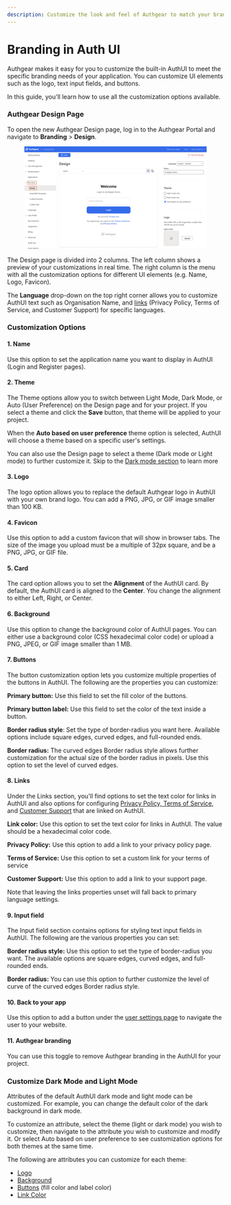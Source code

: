 ```yaml
---
description: Customize the look and feel of Authgear to match your branding
---
```


# Branding in Auth UI

Authgear makes it easy for you to customize the built-in AuthUI to meet the specific branding needs of your application. You can customize UI elements such as the logo, text input fields, and buttons.

In this guide, you'll learn how to use all the customization options available.

### Authgear Design Page

To open the new Authgear Design page, log in to the Authgear Portal and navigate to **Branding** > **Design**.

<figure><img src="../../.gitbook/assets/authgear-design-3.png" alt=""><figcaption></figcaption></figure>

The Design page is divided into 2 columns. The left column shows a preview of your customizations in real time. The right column is the menu with all the customization options for different UI elements (e.g. Name, Logo, Favicon).

The **Language** drop-down on the top right corner allows you to customize AuthUI text such as Organisation Name, and [links](branding.md#id-7.-links) (Privacy Policy, Terms of Service, and Customer Support) for specific languages.

### Customization Options

#### 1. Name

Use this option to set the application name you want to display in AuthUI (Login and Register pages).

#### 2. Theme

The Theme options allow you to switch between Light Mode, Dark Mode, or Auto (User Preference) on the Design page and for your project. If you select a theme and click the **Save** button, that theme will be applied to your project.

When the **Auto based on user preference** theme option is selected, AuthUI will choose a theme based on a specific user's settings.

You can also use the Design page to select a theme (Dark mode or Light mode) to further customize it. Skip to the [Dark mode section](branding.md#customize-dark-mode-and-light-mode) to learn more

#### 3. Logo

The logo option allows you to replace the default Authgear logo in AuthUI with your own brand logo. You can add a PNG, JPG, or GIF image smaller than 100 KB.

#### 4. Favicon

Use this option to add a custom favicon that will show in browser tabs. The size of the image you upload must be a multiple of 32px square, and be a PNG, JPG, or GIF file.

#### 5. Card

The card option allows you to set the **Alignment** of the AuthUI card. By default, the AuthUI card is aligned to the **Center**. You change the alignment to either Left, Right, or Center.

#### 6. Background

Use this option to change the background color of AuthUI pages. You can either use a background color (CSS hexadecimal color code) or upload a PNG, JPEG, or GIF image smaller than 1 MB.

#### 7. Buttons

The button customization option lets you customize multiple properties of the buttons in AuthUI. The following are the properties you can customize:

**Primary button:** Use this field to set the fill color of the buttons.

**Primary button label:** Use this field to set the color of the text inside a button.

**Border radius style**: Set the type of border-radius you want here. Available options include square edges, curved edges, and full-rounded ends.&#x20;

**Border radius:** The curved edges Border radius style allows further customization for the actual size of the border radius in pixels. Use this option to set the level of curved edges.

#### 8. Links

Under the Links section, you'll find options to set the text color for links in AuthUI and also options for configuring [Privacy Policy, Terms of Service](https://docs.authgear.com/how-to-guide/built-in-ui/privacy-policy-terms-of-service), and [Customer Support](https://docs.authgear.com/how-to-guide/built-in-ui/customer-support-link) that are linked on AuthUI.

**Link color:** Use this option to set the text color for links in AuthUI. The value should be a hexadecimal color code.

**Privacy Policy:** Use this option to add a link to your privacy policy page.

**Terms of Service:** Use this option to set a custom link for your terms of service

**Customer Support:** Use this option to add a link to your support page.

Note that leaving the links properties unset will fall back to primary language settings.

#### 9. Input field

The Input field section contains options for styling text input fields in AuthUI. The following are the various properties you can set:

**Border radius style:** Use this option to set the type of border-radius you want. The available options are square edges, curved edges, and full-rounded ends.

**Border radius:** You can use this option to further customize the level of curve of the curved edges Border radius style.

#### 10. Back to your app

Use this option to add a button under the [user settings page](https://docs.authgear.com/how-to-guide/built-in-ui/auth-ui) to navigate the user to your website.

#### 11. Authgear branding

You can use this toggle to remove Authgear branding in the AuthUI for your project.

### Customize Dark Mode and Light Mode

Attributes of the default AuthUI dark mode and light mode can be customized. For example, you can change the default color of the dark background in dark mode.

To customize an attribute, select the theme (light or dark mode) you wish to customize, then navigate to the attribute you wish to customize and modify it. Or select Auto based on user preference to see customization options for both themes at the same time.

The following are attributes you can customize for each theme:

* [Logo](branding.md#id-3.-logo)
* [Background](branding.md#id-6.-background)
* [Buttons](branding.md#id-7.-buttons) (fill color and label color)
* [Link Color](branding.md#id-8.-links)

